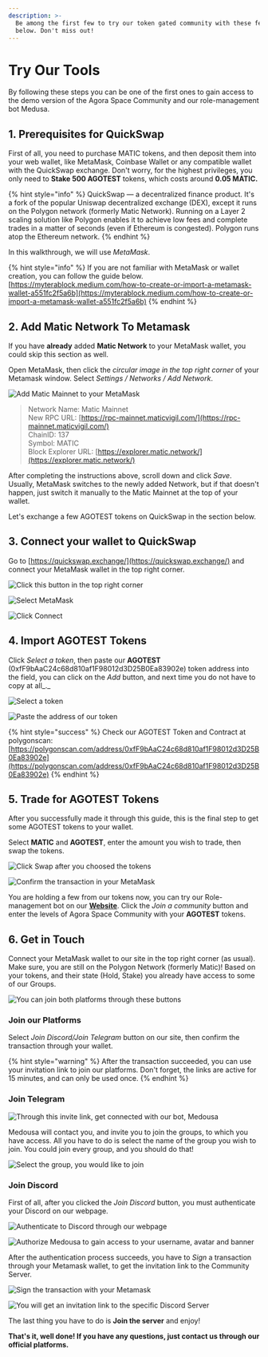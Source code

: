 ```yaml
---
description: >-
  Be among the first few to try our token gated community with these few steps
  below. Don't miss out!
---
```


# Try Our Tools

By following these steps you can be one of the first ones to gain access to the demo version of the Agora Space Community and our role-management bot Medusa. 

## 1. Prerequisites for QuickSwap

First of all, you need to purchase MATIC tokens, and then deposit them into your web wallet, like MetaMask, Coinbase Wallet or any compatible wallet with the QuickSwap exchange. Don't worry, for the highest privileges, you only need to **Stake 500 AGOTEST** tokens, which costs around **0.05 MATIC.**

{% hint style="info" %}
 QuickSwap — a decentralized finance product. It's a fork of the popular Uniswap decentralized exchange \(DEX\), except it runs on the Polygon network \(formerly Matic Network\). Running on a Layer 2 scaling solution like Polygon enables it to achieve low fees and complete trades in a matter of seconds \(even if Ethereum is congested\). Polygon runs atop the Ethereum network.
{% endhint %}

In this walkthrough, we will use _MetaMask_. 

{% hint style="info" %}
If you are not familiar with MetaMask or wallet creation, you can follow the guide below.  
[https://myterablock.medium.com/how-to-create-or-import-a-metamask-wallet-a551fc2f5a6b](https://myterablock.medium.com/how-to-create-or-import-a-metamask-wallet-a551fc2f5a6b)
{% endhint %}

## 2. Add Matic Network To Metamask

If you have **already** added **Matic Network** to your MetaMask wallet, you could skip this section as well.

Open MetaMask, then click the _circular image in the top right corner_ of your Metamask window. Select _Settings / Networks / Add Network_.

![Add Matic Mainnet to your MetaMask](.gitbook/assets/image%20%2826%29.png)

> Network Name: Matic Mainnet  
> New RPC URL: [https://rpc-mainnet.maticvigil.com/](https://rpc-mainnet.maticvigil.com/)  
> ChainID: 137  
> Symbol: MATIC  
> Block Explorer URL: [https://explorer.matic.network/](https://explorer.matic.network/)

After completing the instructions above, scroll down and click _Save_. Usually, MetaMask switches to the newly added Network, but if that doesn't happen, just switch it manually to the Matic Mainnet at the top of your wallet.  
  
Let's exchange a few AGOTEST tokens on QuickSwap in the section below.

## 3. Connect your wallet to QuickSwap

Go to [https://quickswap.exchange/](https://quickswap.exchange/) and connect your MetaMask wallet in the top right corner.

![Click this button in the top right corner](.gitbook/assets/image%20%2827%29.png)

![Select MetaMask](.gitbook/assets/image%20%2814%29.png)

![Click Connect](.gitbook/assets/image%20%282%29.png)

## 4. Import AGOTEST Tokens

Click _Select a token_, then paste our **AGOTEST** \(0xfF9bAaC24c68d810af1F98012d3D25B0Ea83902e\) token address into the field, you can click on the _Add_ button, and next time you do not have to copy at all_._  


![Select a token](.gitbook/assets/image%20%2823%29.png)

![Paste the address of our token](.gitbook/assets/image%20%2825%29.png)

{% hint style="success" %}
Check our AGOTEST Token and Contract at polygonscan: [https://polygonscan.com/address/0xfF9bAaC24c68d810af1F98012d3D25B0Ea83902e](https://polygonscan.com/address/0xfF9bAaC24c68d810af1F98012d3D25B0Ea83902e)
{% endhint %}

## 5. Trade for AGOTEST Tokens

After you successfully made it through this guide, this is the final step to get some AGOTEST tokens to your wallet.

Select **MATIC** and **AGOTEST**, enter the amount you wish to trade, then swap the tokens.

![Click Swap after you choosed the tokens](.gitbook/assets/image%20%284%29.png)

![Confirm the transaction in your MetaMask](.gitbook/assets/image%20%2817%29.png)

You are holding a few from our tokens now, you can try our Role-management bot on our [**Website**](https://app.agora.space/agora). Click the _Join a community_ button and enter the levels of Agora Space Community with your **AGOTEST** tokens.

## 6. Get in Touch

Connect your MetaMask wallet to our site in the top right corner \(as usual\). Make sure, you are still on the Polygon Network \(formerly Matic\)! Based on your tokens, and their state \(Hold, Stake\) you already have access to some of our Groups. 

![You can join both platforms through these buttons](.gitbook/assets/image%20%287%29.png)

### Join our Platforms

Select _Join Discord/Join Telegram_ button on our site, then confirm the transaction through your wallet.

{% hint style="warning" %}
After the transaction succeeded, you can use your invitation link to join our platforms. Don't forget, the links are active for 15 minutes, and can only be used once.
{% endhint %}

### Join Telegram

![Through this invite link, get connected with our bot, Medousa](.gitbook/assets/image%20%2816%29.png)

Medousa will contact you, and invite you to join the groups, to which you have access. All you have to do is select the name of the group you wish to join. You could join every group, and you should do that!

![Select the group, you would like to join](.gitbook/assets/image%20%2824%29.png)

### Join Discord

First of all, after you clicked the _Join Discord_ button, you must authenticate your Discord on our webpage.

![Authenticate to Discord through our webpage](.gitbook/assets/image%20%2813%29.png)

![Authorize Medousa to gain access to your username, avatar and banner](.gitbook/assets/image%20%289%29.png)

After the authentication process succeeds, you have to _Sign_ a transaction through your Metamask wallet, to get the invitation link to the Community Server.

![Sign the transaction with your Metamask](.gitbook/assets/image%20%2812%29.png)

![You will get an invitation link to the specific Discord Server](.gitbook/assets/image%20%288%29.png)

The last thing you have to do is **Join the server** and enjoy! 



**That's it, well done! If you have any questions, just contact us through our official platforms.**

